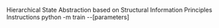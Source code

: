 Hierarchical State Abstraction based on Structural Information Principles
Instructions
python -m train --[parameters]
